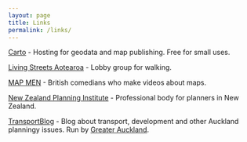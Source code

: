 ```yaml
---
layout: page
title: Links
permalink: /links/
---
```


[Carto](https://carto.com/) - Hosting for geodata and map publishing. Free for small uses.

[Living Streets Aotearoa](http://www.livingstreets.org.nz/) - Lobby group for walking.

[MAP MEN](https://www.youtube.com/playlist?list=PLfxy4_sBQdxy3A2lvl-y3qWTeJEbC_QCp) - British comedians who make videos about maps.

[New Zealand Planning Institute](http://www.planning.org.nz/) - Professional body for planners in New Zealand.

[TransportBlog](http://www.transportblog.co.nz/) - Blog about transport, development and other Auckland planningy issues. Run by [Greater Auckland](http://www.greaterauckland.org.nz/).